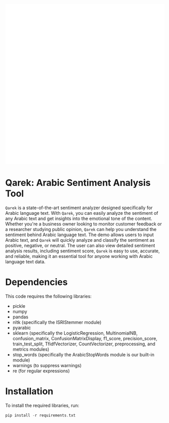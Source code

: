 ![alt text](PicsArt_03-27-03.24.51.png)


# Qarek: Arabic Sentiment Analysis Tool
`Qarek` is a state-of-the-art sentiment analyzer designed specifically for Arabic language text. With `Qarek`, you can easily analyze the sentiment of any Arabic text and get insights into the emotional tone of the content. Whether you're a business owner looking to monitor customer feedback or a researcher studying public opinion, `Qarek` can help you understand the sentiment behind Arabic language text. The demo allows users to input Arabic text, and `Qarek` will quickly analyze and classify the sentiment as positive, negative, or neutral. The user can also view detailed sentiment analysis results, including sentiment score, `Qarek` is easy to use, accurate, and reliable, making it an essential tool for anyone working with Arabic language text data.

# Dependencies
This code requires the following libraries:   
* pickle
* numpy
* pandas
* nltk (specifically the ISRIStemmer module)
* pyarabic
* sklearn (specifically the LogisticRegression, MultinomialNB, confusion_matrix, ConfusionMatrixDisplay, f1_score, precision_score, train_test_split, TfidfVectorizer, CountVectorizer, preprocessing, and metrics modules)
* stop_words (specifically the ArabicStopWords module is our built-in module)
* warnings (to suppress warnings)
* re (for regular expressions)
# Installation
To install the required libraries, run:
```c
pip install -r requirements.txt
```
